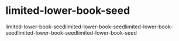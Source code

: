 # limited-lower-book-seed
limited-lower-book-seedlimited-lower-book-seedlimited-lower-book-seedlimited-lower-book-seedlimited-lower-book-seed
